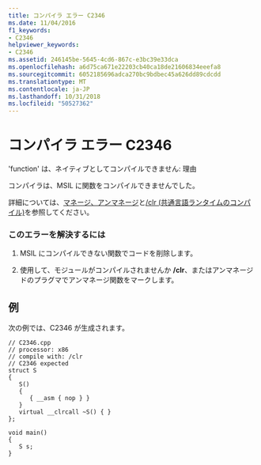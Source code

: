 ```yaml
---
title: コンパイラ エラー C2346
ms.date: 11/04/2016
f1_keywords:
- C2346
helpviewer_keywords:
- C2346
ms.assetid: 246145be-5645-4cd6-867c-e3bc39e33dca
ms.openlocfilehash: a6d75ca671e22203cb40ca18de21606834eeefa8
ms.sourcegitcommit: 6052185696adca270bc9bdbec45a626dd89cdcdd
ms.translationtype: MT
ms.contentlocale: ja-JP
ms.lasthandoff: 10/31/2018
ms.locfileid: "50527362"
---
```

# <a name="compiler-error-c2346"></a>コンパイラ エラー C2346

'function' は、ネイティブとしてコンパイルできません: 理由

コンパイラは、MSIL に関数をコンパイルできませんでした。

詳細については、[マネージ、アンマネージ](../../preprocessor/managed-unmanaged.md)と[/clr (共通言語ランタイムのコンパイル)](../../build/reference/clr-common-language-runtime-compilation.md)を参照してください。

### <a name="to-correct-this-error"></a>このエラーを解決するには

1. MSIL にコンパイルできない関数でコードを削除します。

1. 使用して、モジュールがコンパイルされませんか **/clr**、またはアンマネージドのプラグマでアンマネージ関数をマークします。

## <a name="example"></a>例

次の例では、C2346 が生成されます。

```
// C2346.cpp
// processor: x86
// compile with: /clr
// C2346 expected
struct S
{
   S()
   {
      { __asm { nop } }
   }
   virtual __clrcall ~S() { }
};

void main()
{
   S s;
}
```